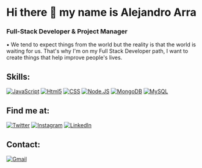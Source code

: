 # Hi there 👋 my name is Alejandro Arra
### Full-Stack Developer & Project Manager

▪️ We tend to expect things from the world but the reality is that the world is waiting for us. That's why I'm on my Full Stack Developer path, I want to create things that help improve people's lives.

## Skills:

[![JavaScript](https://img.shields.io/badge/JavaScript-F7DF1E?style=for-the-badge&logo=javascript&logoColor=white&labelColor=101010)]()
[![Html5](https://img.shields.io/badge/HTML-239120?style=for-the-badge&logo=html5&logoColor=white)]()
[![CSS](https://img.shields.io/badge/CSS-239120?&style=for-the-badge&logo=css3&logoColor=white)]()
[![Node.JS](https://img.shields.io/badge/Node.JS-339933?style=for-the-badge&logo=node.js&logoColor=white&labelColor=101010)]()
[![MongoDB](https://img.shields.io/badge/MongoDB-47A248?style=for-the-badge&logo=mongodb&logoColor=white&labelColor=101010)]()
[![MySQL](https://img.shields.io/badge/MySQL-4479A1?style=for-the-badge&logo=mysql&logoColor=white&labelColor=101010)]()


## Find me at:

[![Twitter](https://img.shields.io/badge/Twitter-@_alearra-1DA1F2?style=for-the-badge&logo=twitter&logoColor=white&labelColor=101010)](https://twitter.com/_alearra)
[![Instagram](https://img.shields.io/badge/Instagram-@alejandroarra-E4405F?style=for-the-badge&logo=instagram&logoColor=white&labelColor=101010)](https://instagram.com/alejandroarra)
[![LinkedIn](https://img.shields.io/badge/LinkedIn-Alejandro_Arra-0077B5?style=for-the-badge&logo=linkedin&logoColor=white&labelColor=101010)](https://www.linkedin.com/in/alejandro-arra-92b305242/)

## Contact:

[![Gmail](https://img.shields.io/badge/Gmail-D14836?style=for-the-badge&logo=gmail&logoColor=white)]()



<!--
**alearra/alearra** is a ✨ _special_ ✨ repository because its `README.md` (this file) appears on your GitHub profile.

Here are some ideas to get you started:

- 🔭 I’m currently working on ...
- 🌱 I’m currently learning ...
- 👯 I’m looking to collaborate on ...
- 🤔 I’m looking for help with ...
- 💬 Ask me about ...
- 📫 How to reach me: ...
- 😄 Pronouns: ...
- ⚡ Fun fact: ...
-->
